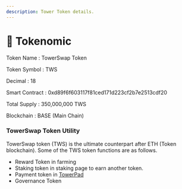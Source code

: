 ```yaml
---
description: Tower Token details.
---
```


# 📝 Tokenomic

Token Name : TowerSwap Token

Token Symbol : TWS

Decimal : 18

Smart Contract : 0xd89f6f603117f81ced171d223cf2b7e2513cdf20

Total Supply : 350,000,000 TWS

Blockchain : BASE (Main Chain)



### TowerSwap Token Utility

TowerSwap token (TWS) is the ultimate counterpart after ETH (Token blockchain). Some of the TWS token functions are as follows.

* Reward Token in farming
* Staking token in staking page to earn another token.
* Payment token in [TowerPad](https://launch.towerswap.finance)
* Governance Token[\
  ](https://launch.towerswap.finance)

